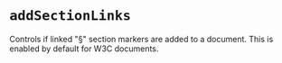 # `addSectionLinks`

Controls if linked "§" section markers are added to a document. This is enabled by default for W3C documents.

